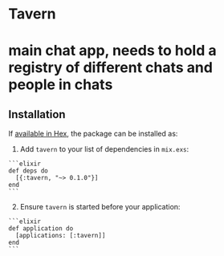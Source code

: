# Tavern

# main chat app, needs to hold a registry of different chats and people in chats

## Installation

If [available in Hex](https://hex.pm/docs/publish), the package can be installed as:

  1. Add `tavern` to your list of dependencies in `mix.exs`:

    ```elixir
    def deps do
      [{:tavern, "~> 0.1.0"}]
    end
    ```

  2. Ensure `tavern` is started before your application:

    ```elixir
    def application do
      [applications: [:tavern]]
    end
    ```


